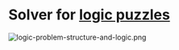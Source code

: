 # Solver for [logic puzzles](https://en.wikipedia.org/wiki/Zebra_Puzzle)

![logic-problem-structure-and-logic.png](https://drive.google.com/uc?export=download&id=0B9XpukXOfywNcUctc2VVMWhGbVk)
